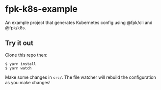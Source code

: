 # fpk-k8s-example

An example project that generates Kubernetes config using @fpk/cli and @fpk/k8s.

## Try it out

Clone this repo then:

```
$ yarn install
$ yarn watch
```

Make some changes in `src/`. The file watcher will rebuild the configuration as
you make changes!
